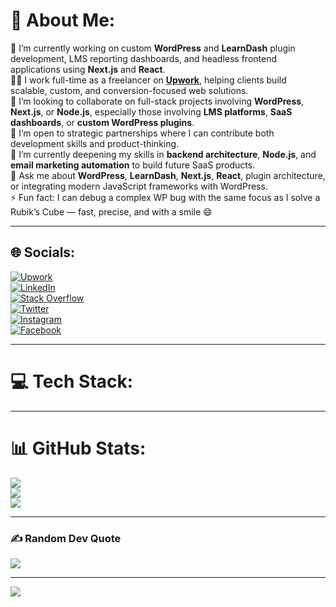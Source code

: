 # 💫 About Me:
🔭 I’m currently working on custom **WordPress** and **LearnDash** plugin development, LMS reporting dashboards, and headless frontend applications using **Next.js** and **React**.  
👨‍💻 I work full-time as a freelancer on [**Upwork**](https://www.upwork.com/freelancers/~011b6aa5950808f488), helping clients build scalable, custom, and conversion-focused web solutions.  
👯 I’m looking to collaborate on full-stack projects involving **WordPress**, **Next.js**, or **Node.js**, especially those involving **LMS platforms**, **SaaS dashboards**, or **custom WordPress plugins**.   
🤝 I’m open to strategic partnerships where I can contribute both development skills and product-thinking.  
🌱 I’m currently deepening my skills in **backend architecture**, **Node.js**, and **email marketing automation** to build future SaaS products.  
💬 Ask me about **WordPress**, **LearnDash**, **Next.js**, **React**, plugin architecture, or integrating modern JavaScript frameworks with WordPress.  
⚡ Fun fact: I can debug a complex WP bug with the same focus as I solve a Rubik’s Cube — fast, precise, and with a smile 😄

---

## 🌐 Socials:
[![Upwork](https://img.shields.io/badge/Upwork-%2300B22D.svg?style=for-the-badge&logo=upwork&logoColor=white)](https://www.upwork.com/freelancers/~011b6aa5950808f488)  
[![LinkedIn](https://img.shields.io/badge/LinkedIn-%230077B5.svg?logo=linkedin&logoColor=white)](https://linkedin.com/in/sandeep-pal-1987a765)  
[![Stack Overflow](https://img.shields.io/badge/-Stackoverflow-FE7A16?logo=stack-overflow&logoColor=white)](https://stackoverflow.com/users/3946485)  
[![Twitter](https://img.shields.io/badge/Twitter-%231DA1F2.svg?logo=Twitter&logoColor=white)](https://twitter.com/sandykpal)  
[![Instagram](https://img.shields.io/badge/Instagram-%23E4405F.svg?logo=Instagram&logoColor=white)](https://instagram.com/sandypal12)  
[![Facebook](https://img.shields.io/badge/Facebook-%231877F2.svg?logo=Facebook&logoColor=white)](https://facebook.com/imsandypal)

---

# 💻 Tech Stack:
<!-- keep as-is; already covers everything -->

---

# 📊 GitHub Stats:
![](https://github-readme-stats.vercel.app/api?username=sandypal&theme=default&hide_border=false&include_all_commits=false&count_private=false)<br/>
![](https://github-readme-streak-stats.herokuapp.com/?user=sandypal&theme=default&hide_border=false)<br/>
![](https://github-readme-stats.vercel.app/api/top-langs/?username=sandypal&theme=default&hide_border=false&include_all_commits=false&count_private=false&layout=compact)

---

### ✍️ Random Dev Quote
![](https://quotes-github-readme.vercel.app/api?type=horizontal&theme=light)

---

[![](https://visitcount.itsvg.in/api?id=sandypal&icon=5&color=0)](https://visitcount.itsvg.in)

<!-- Proudly created with GPRM ( https://gprm.itsvg.in ) -->
